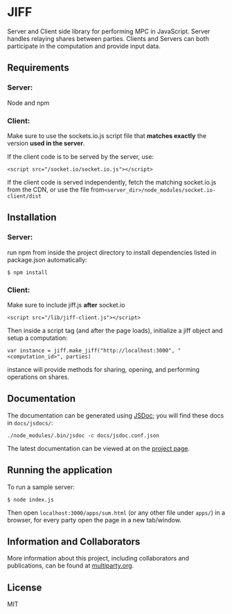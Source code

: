 # JIFF
Server and Client side library for performing MPC in JavaScript. Server handles relaying shares between parties.
Clients and Servers can both participate in the computation and provide input data.

## Requirements
### Server: 
  Node and npm

### Client: 
Make sure to use the sockets.io.js script file that **matches exactly** the version **used in the server**.  
  
If the client code is to be served by the server, use:  
```
<script src="/socket.io/socket.io.js"></script>
```  
  
If the client code is served independently, fetch the matching socket.io.js from the CDN, or use the file from`<server_dir>/node_modules/socket.io-client/dist`

## Installation
### Server:
run npm from inside the project directory to install dependencies listed in package.json automatically:

`$ npm install`

### Client:
Make sure to include jiff.js **after** socket.io  
```
<script src="/lib/jiff-client.js"></script>
```  
  
Then inside a script tag (and after the page loads), initialize a jiff object and setup a computation:  
```
var instance = jiff.make_jiff("http://localhost:3000", "<computation_id>", parties)
```  
  
instance will provide methods for sharing, opening, and performing operations on shares.

## Documentation
The documentation can be generated using [JSDoc](http://usejsdoc.org/); you will find these docs in `docs/jsdocs/`:  
```
./node_modules/.bin/jsdoc -c docs/jsdoc.conf.json
```  
The latest documentation can be viewed at on the [project page](https://multiparty.org/jiff/).

## Running the application
To run a sample server:

`$ node index.js`

Then open `localhost:3000/apps/sum.html` (or any other file under `apps/`) in a browser, for every party open the page in a new tab/window.

## Information and Collaborators
More information about this project, including collaborators and publications, can be found at [multiparty.org](https://multiparty.org/).

## License
MIT
